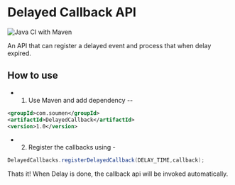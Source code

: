 # Delayed Callback API

![Java CI with Maven](https://github.com/soumencemk/Delayed-Callback/workflows/Java%20CI%20with%20Maven/badge.svg)

An API that can register a delayed event and process that when delay expired.

## How to use

* 1. Use Maven and add dependency --

```xml
<groupId>com.soumen</groupId>
<artifactId>DelayedCallback</artifactId>
<version>1.0</version>
```

* 2. Register the callbacks using -

```java
DelayedCallbacks.registerDelayedCallback(DELAY_TIME,callback);
```

Thats it!
When Delay is done, the callback api will be invoked automatically.